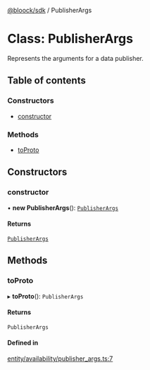 [@bloock/sdk](../index.md) / PublisherArgs

# Class: PublisherArgs

Represents the arguments for a data publisher.

## Table of contents

### Constructors

- [constructor](PublisherArgs.md#constructor)

### Methods

- [toProto](PublisherArgs.md#toproto)

## Constructors

### constructor

• **new PublisherArgs**(): [`PublisherArgs`](PublisherArgs.md)

#### Returns

[`PublisherArgs`](PublisherArgs.md)

## Methods

### toProto

▸ **toProto**(): `PublisherArgs`

#### Returns

`PublisherArgs`

#### Defined in

[entity/availability/publisher_args.ts:7](https://github.com/bloock/bloock-sdk/blob/587f793/languages/js/src/entity/availability/publisher_args.ts#L7)
